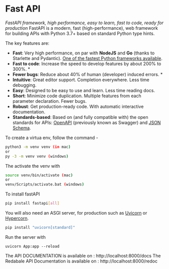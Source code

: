 # Fast API
_FastAPI framework, high performance, easy to learn, fast to code, ready for production_
FastAPI is a modern, fast (high-performance), web framework for building APIs with Python 3.7+ based on standard Python type hints.

The key features are:

-   **Fast**: Very high performance, on par with  **NodeJS**  and  **Go**  (thanks to Starlette and Pydantic).  [One of the fastest Python frameworks available](https://fastapi.tiangolo.com/#performance).
-   **Fast to code**: Increase the speed to develop features by about 200% to 300%. *
-   **Fewer bugs**: Reduce about 40% of human (developer) induced errors. *
-   **Intuitive**: Great editor support.  Completion  everywhere. Less time debugging.
-   **Easy**: Designed to be easy to use and learn. Less time reading docs.
-   **Short**: Minimize code duplication. Multiple features from each parameter declaration. Fewer bugs.
-   **Robust**: Get production-ready code. With automatic interactive documentation.
-   **Standards-based**: Based on (and fully compatible with) the open standards for APIs:  [OpenAPI](https://github.com/OAI/OpenAPI-Specification)  (previously known as Swagger) and  [JSON Schema](https://json-schema.org/).


To create a virtua env, follow the command -
```bash
python3 -m venv venv (in mac)
or
py -3 -m venv venv (windows)
```
The activate the venv with 
```bash
source venv/bin/activate (mac)
or
venv/Scripts/activate.bat (windows)
```
To install fastAPI
```bash
pip install fastapi[all]
```

You will also need an ASGI server, for production such as [Uvicorn](https://www.uvicorn.org/) or [Hypercorn](https://github.com/pgjones/hypercorn).

```bash
pip install "uvicorn[standard]"
```

Run the server with 
```
uvicorn App:app --reload
```


The API DOCUMENTATION is available on : http://localhost:8000/docs
The Redabale API Documentation is available on : http://localhost:8000/redoc 